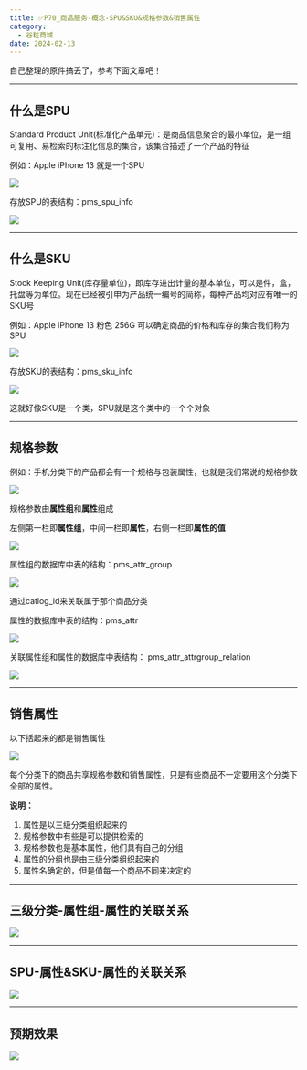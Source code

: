 ```yaml
---
title: ✅P70_商品服务-概念-SPU&SKU&规格参数&销售属性
category:
  - 谷粒商城
date: 2024-02-13
---
```


<!-- more -->

自己整理的原件搞丢了，参考下面文章吧！

---

## 什么是SPU

Standard Product Unit(标准化产品单元)：是商品信息聚合的最小单位，是一组可复用、易检索的标注化信息的集合，该集合描述了一个产品的特征

例如：Apple iPhone 13 就是一个SPU

![](https://cfmall-hello.oss-cn-beijing.aliyuncs.com/img/202402/1cc028e74eb8b23a.png#id=UtzFg&originHeight=791&originWidth=1369&originalType=binary&ratio=1&rotation=0&showTitle=false&status=done&style=none&title=)

存放SPU的表结构：pms_spu_info

![](https://cfmall-hello.oss-cn-beijing.aliyuncs.com/img/202402/ab18afc80fc19eea.png#id=yGv1Z&originHeight=404&originWidth=1044&originalType=binary&ratio=1&rotation=0&showTitle=false&status=done&style=none&title=)

---

## 什么是SKU

Stock Keeping Unit(库存量单位)，即库存进出计量的基本单位，可以是件，盒，托盘等为单位。现在已经被引申为产品统一编号的简称，每种产品均对应有唯一的SKU号

例如：Apple iPhone 13 粉色 256G 可以确定商品的价格和库存的集合我们称为SPU

![](https://cfmall-hello.oss-cn-beijing.aliyuncs.com/img/202402/fa7681327fd8de7e.png#id=yQ9Yn&originHeight=812&originWidth=1414&originalType=binary&ratio=1&rotation=0&showTitle=false&status=done&style=none&title=)

存放SKU的表结构：pms_sku_info

![](https://cfmall-hello.oss-cn-beijing.aliyuncs.com/img/202402/3347d9c0222b281f.png#id=OV2Fs&originHeight=435&originWidth=1033&originalType=binary&ratio=1&rotation=0&showTitle=false&status=done&style=none&title=)

这就好像SKU是一个类，SPU就是这个类中的一个个对象

---

## 规格参数

例如：手机分类下的产品都会有一个规格与包装属性，也就是我们常说的规格参数

![](https://cfmall-hello.oss-cn-beijing.aliyuncs.com/img/202402/cb89c848d20b21d5.png#id=VSE6k&originHeight=1259&originWidth=989&originalType=binary&ratio=1&rotation=0&showTitle=false&status=done&style=none&title=)

规格参数由**属性组**和**属性**组成

左侧第一栏即**属性组**，中间一栏即**属性**，右侧一栏即**属性的值**

![](https://cfmall-hello.oss-cn-beijing.aliyuncs.com/img/202402/e0b98d16fea8ca99.png#id=XooGh&originHeight=455&originWidth=1117&originalType=binary&ratio=1&rotation=0&showTitle=false&status=done&style=none&title=)

属性组的数据库中表的结构：pms_attr_group

![](https://cfmall-hello.oss-cn-beijing.aliyuncs.com/img/202402/c79f1054ccb9596b.png#id=IPwhl&originHeight=356&originWidth=1117&originalType=binary&ratio=1&rotation=0&showTitle=false&status=done&style=none&title=)

通过catlog_id来关联属于那个商品分类

属性的数据库中表的结构：pms_attr

![](https://cfmall-hello.oss-cn-beijing.aliyuncs.com/img/202402/2def3e54997d2b2b.png#id=F579t&originHeight=400&originWidth=1305&originalType=binary&ratio=1&rotation=0&showTitle=false&status=done&style=none&title=)

关联属性组和属性的数据库中表结构： pms_attr_attrgroup_relation

![](https://cfmall-hello.oss-cn-beijing.aliyuncs.com/img/202402/52fefe4f270a6eda.png#id=vNtpW&originHeight=310&originWidth=986&originalType=binary&ratio=1&rotation=0&showTitle=false&status=done&style=none&title=)

---

## 销售属性

以下括起来的都是销售属性

![](https://cfmall-hello.oss-cn-beijing.aliyuncs.com/img/202402/55cedad9236e3f57.png#id=JColf&originHeight=803&originWidth=1338&originalType=binary&ratio=1&rotation=0&showTitle=false&status=done&style=none&title=)

每个分类下的商品共享规格参数和销售属性，只是有些商品不一定要用这个分类下全部的属性。

**说明：**

1. 属性是以三级分类组织起来的
2. 规格参数中有些是可以提供检索的
3. 规格参数也是基本属性，他们具有自己的分组
4. 属性的分组也是由三级分类组织起来的
5. 属性名确定的，但是值每一个商品不同来决定的

---

## 三级分类-属性组-属性的关联关系

![](https://cfmall-hello.oss-cn-beijing.aliyuncs.com/img/202402/9175e6e8aa65d646.png#id=NmV6F&originHeight=378&originWidth=794&originalType=binary&ratio=1&rotation=0&showTitle=false&status=done&style=none&title=)

---

## SPU-属性&SKU-属性的关联关系

![](https://cfmall-hello.oss-cn-beijing.aliyuncs.com/img/202402/f0475730dea5c449.png#id=QuwXU&originHeight=393&originWidth=799&originalType=binary&ratio=1&rotation=0&showTitle=false&status=done&style=none&title=)

---

## 预期效果

![](https://cfmall-hello.oss-cn-beijing.aliyuncs.com/img/202402/dd3a9a57042d17a7.png#id=stt3M&originHeight=594&originWidth=1192&originalType=binary&ratio=1&rotation=0&showTitle=false&status=done&style=none&title=)
